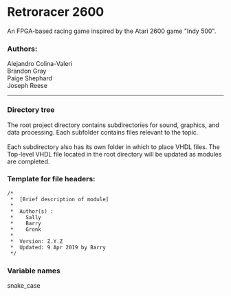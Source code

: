 # Retroracer 2600

An FPGA-based racing game inspired by the Atari 2600 game "Indy 500". 

### Authors:  
Alejandro Colina-Valeri  
Brandon Gray  
Paige Shephard  
Joseph Reese  
___

### Directory tree
The root project directory contains subdirectories for sound, graphics, and data processing. Each subfolder contains files relevant to the topic.  
&nbsp;  
Each subdirectory also has its own folder in which to place VHDL files. The Top-level VHDL file located in the root directory will be updated as modules are completed.

### Template for file headers:  
```
/*  
 *  [Brief description of module] 
 *  
 *  Author(s) :
 *    Sally
 *    Barry
 *    Gronk
 *
 *  Version: Z.Y.Z
 *  Updated: 9 Apr 2019 by Barry
 */
```
### Variable names
snake_case
